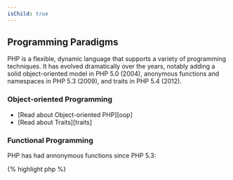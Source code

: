 ```yaml
---
isChild: true
---
```


## Programming Paradigms

PHP is a flexible, dynamic language that supports a variety of programming techniques. It has evolved dramatically over the years, 
notably adding a solid object-oriented model in PHP 5.0 (2004), anonymous functions and namespaces in PHP 5.3 (2009), and traits in 
PHP 5.4 (2012). 

### Object-oriented Programming

* [Read about Object-oriented PHP][oop]
* [Read about Traits][traits]

### Functional Programming

PHP has had annonymous functions since PHP 5.3:

{% highlight php %}
<?php
$greet = function($name)
{
    print("Hello {$name}");
};

$greet('World');
{% endhighlight %}

* [Read about Anonymous functions][anonymous-functions]
* [Read about dynamically invoking functions with `call_user_func_array`][call-user-func-array]

PHP has long been able to accomplish higher-order function application through the use of the function [create_function][create-function]; however,
this has always been less-than elegant and error-prone. PHP 5.3 introduced [anonymous functions and closures][anonymous-functions]. Although the
PHP manual alludes to these being synonymous, this is slightly misleading. A closure is an anonymous function that is capable of capturing the
current run-time state for later use. Below are examples of anonymous functions and closures used for higher-order function application.

Anonymous Functions:

{% highlight php %}
<?php

  $days_of_week = ['sun', 'mon', 'tue', 'wed', 'thu', 'fri', 'sat'];

  $start_with_t = array_filter($days_of_week, function($day){
    return $day[0] === 't';
  });

  $start_with_t = array_map(function($day){
    return strtoupper($day);
  }, $start_with_t);

  echo 'Days beginning with the letter "T": ', join(', ', $start_with_t);
{% endhighlight %}

Closures:

{% highlight php %}
<?php

  $starts_with  = 's';
  $days_of_week = ['sun', 'mon', 'tue', 'wed', 'thu', 'fri', 'sat'];

  $results      = array_filter($days_of_week, function($day) use($starts_with){
    return $day[0] === $starts_with;
  });

  echo "Days beginning with the letter '{$starts_with}': ", join(', ', $results);
{% endhighlight %}

### Meta Programming

Ruby developers often say that PHP is lacking `method_missing`, but it is available as `__call()`. There are many Magic Methods available 
like `__get()`, `__set()`, `__clone()`, `__toString()`, etc.

* [Read about Magic Methods][magic-methods]
* [Read about Reflection][reflection]

[namespaces]: http://php.net/namespaces
[overloading]: http://php.net/language.oop5.overloading
[oop]: http://php.net/language.oop5
[anonymous-functions]: http://php.net/functions.anonymous
[magic-methods]: http://php.net/language.oop5.magic
[reflection]: http://php.net/intro.reflection
[traits]: http://php.net/traits
[call-user-func-array]: http://php.net/function.call-user-func-array
[create-function]: http://php.net/create_function
